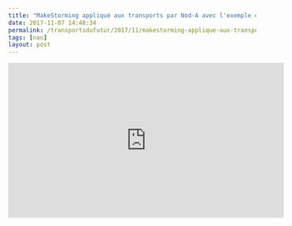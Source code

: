 ```yaml
---
title: "MakeStorming appliqué aux transports par Nod-A avec l'exemple de Systra"
date: 2017-11-07 14:48:34
permalink: /transportsdufutur/2017/11/makestorming-applique-aux-transports-par-nod-a-avec-lexemple-de-systra.html
tags: [nan]
layout: post
---
```


<iframe width="560" height="315" src="https://www.youtube.com/embed/L-6GyKKKjNE" frameborder="0" allowfullscreen></iframe>

